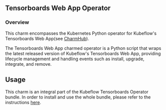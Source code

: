 ## Tensorboards Web App Operator

### Overview
This charm encompasses the Kubernetes Python operator for Kubeflow's Tensorboards Web App(see
[CharmHub](https://charmhub.io/tensorboards-web-app)).

The Tensorboards Web App charmed operator is a Python script that wraps the latest released version
of Kubeflow's Tensorboards Web App, providing lifecycle management and handling events such as install,
upgrade, integrate, and remove.

## Usage

This charm is an integral part of the Kubeflow Tensorboards Operator bundle. In order to install and use the whole bundle, please refer to the instructions [here](../../README.md#usage).
